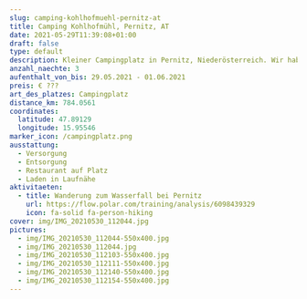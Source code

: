 ```yaml
---
slug: camping-kohlhofmuehl-pernitz-at
title: Camping Kohlhofmühl, Pernitz, AT
date: 2021-05-29T11:39:08+01:00
draft: false
type: default
description: Kleiner Campingplatz in Pernitz, Niederösterreich. Wir haben dort übernachtet, um mit dem Bike nach Gutenstein zu Wohnwagon zu fahren.
anzahl_naechte: 3
aufenthalt_von_bis: 29.05.2021 - 01.06.2021
preis: € ???
art_des_platzes: Campingplatz
distance_km: 784.0561
coordinates:
  latitude: 47.89129
  longitude: 15.95546
marker_icon: /campingplatz.png
ausstattung:
  - Versorgung
  - Entsorgung
  - Restaurant auf Platz
  - Laden in Laufnähe
aktivitaeten:
  - title: Wanderung zum Wasserfall bei Pernitz
    url: https://flow.polar.com/training/analysis/6098439329
    icon: fa-solid fa-person-hiking
cover: img/IMG_20210530_112044.jpg
pictures:
  - img/IMG_20210530_112044-550x400.jpg
  - img/IMG_20210530_112044.jpg
  - img/IMG_20210530_112103-550x400.jpg
  - img/IMG_20210530_112111-550x400.jpg
  - img/IMG_20210530_112140-550x400.jpg
  - img/IMG_20210530_112154-550x400.jpg
---
```

